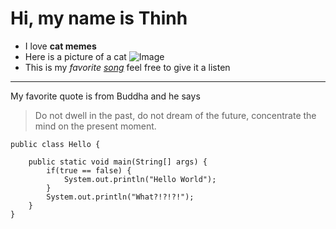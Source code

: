 # Hi, my name is Thinh
* I love **cat memes**
* Here is a picture of a cat ![Image](https://i.pinimg.com/originals/dc/1d/4e/dc1d4efa718aa4a2345c06c706827f1f.jpg)
* This is my *favorite [song](https://www.youtube.com/watch?v=dQw4w9WgXcQ)* feel free to give it a listen
---
My favorite quote is from Buddha and he says
> Do not dwell in the past, do not dream of the future, concentrate the mind on the present moment.
```
public class Hello {

    public static void main(String[] args) {
        if(true == false) {
            System.out.println("Hello World");
        }
        System.out.println("What?!?!?!");
    }
}
```
